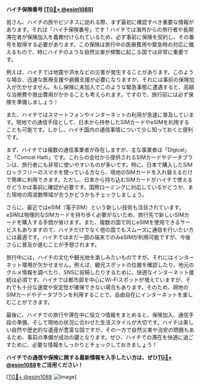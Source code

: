 **ハイチ保険番号 [[TG💪+ @esim1088](https://t.me/s/esim1088)]**

皆さん、ハイチの旅やビジネスに訪れる際、まず最初に確認すべき重要な情報があります。それは「ハイチ保険番号」です！ハイチでは海外からの旅行者や長期滞在者が保険加入を義務付けられているため、必ず事前に保険を契約し、その番号を取得する必要があります。この保険は旅行中の医療費用や緊急時の対応に備えるもので、特にハイチのような自然災害が頻繁に起こる国では非常に重要です。

例えば、ハイチでは地震や洪水などの災害が発生することがあります。このような場合、迅速な医療支援や避難支援が必要になりますが、それには事前の保険加入が欠かせません。もし保険に未加入でこのような緊急事態に遭遇すると、高額な治療費や救出費用がかかることも考えられます。ですので、旅行前には必ず保険を準備しましょう！

また、ハイチではスマートフォンやインターネットの利用が急速に普及しています。現地での通信手段として、日本から持参したSIMカードやeSIMを利用することも可能です。しかし、ハイチ国内の通信事情について少し知っておくと便利です。

まず、ハイチでは複数の通信事業者が存在しますが、主な事業者は「Digicel」と「Comcel Haiti」です。これらの会社から提供されるSIMカードやデータプランは、旅行者にも非常に使いやすいものが多いです。特に、日本で購入したSIMロックフリーのスマホを使っている方なら、現地のSIMカードを入れ替えるだけで簡単に利用できます。ただし、日本から持ち込むSIMカードがハイチで使えるかどうかは事前に確認が必要です。国際ローミングに対応しているかどうか、また現地の周波数帯域が合うかどうかもチェックしましょう。

さらに、最近ではeSIM（電子SIM）という新しい技術も注目されています。eSIMは物理的なSIMカードを持ち歩く必要がないため、旅行先で新しいSIMカードを購入する手間が省けます。また、複数の国で同じeSIMを使用できるサービスもありますので、ハイチだけでなく他の国でもスムーズに通信を行いたい方には最適です。ハイチではまだ一部の端末でのみeSIMが利用可能ですが、今後さらに普及が進むことが予想されます。

旅行中には、ハイチの文化や観光地を楽しみたいものですが、それにはインターネット環境が欠かせません。例えば、観光スポットの位置を確認したり、地元のグルメ情報を調べたり、SNSに投稿したりするために、快適なインターネット接続は必須です。ハイチでは都市部を中心にWi-Fiスポットが増えていますが、それでも十分な速度や安定性が確保できない場合もあります。そのため、現地のSIMカードやデータプランを利用することで、自由自在にインターネットを楽しむことができます。

最後に、ハイチでの旅行や滞在中に役立つ情報をまとめると、保険加入、通信手段の準備、そして現地の状況に合わせた生活スタイルが大切です。ハイチは美しい自然や歴史的な遺産が豊富な国ですが、その一方で自然災害や治安の問題もあるため、事前の準備が成功の鍵となります。ぜひ、ハイチでの滞在を快適に過ごすために、必要な情報をしっかりとチェックしておきましょう！

**ハイチでの通信や保険に関する最新情報を入手したい方は、ぜひ[TG💪+ @esim1088](https://t.me/s/esim1088)をご活用ください！**

[[TG💪+ @esim1088](https://t.me/s/esim1088) ![Image](https://i.postimg.cc/Y0z9fWf4/image.png)]